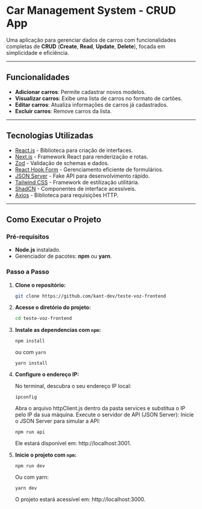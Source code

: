 # **Car Management System - CRUD App**

Uma aplicação para gerenciar dados de carros com funcionalidades completas de **CRUD** (**Create**, **Read**, **Update**, **Delete**), focada em simplicidade e eficiência.

---

## **Funcionalidades**
- **Adicionar carros**: Permite cadastrar novos modelos.
- **Visualizar carros**: Exibe uma lista de carros no formato de cartões.
- **Editar carros**: Atualiza informações de carros já cadastrados.
- **Excluir carros**: Remove carros da lista.

---

## **Tecnologias Utilizadas**
- [React.js](https://reactjs.org/) - Biblioteca para criação de interfaces.
- [Next.js](https://nextjs.org/) - Framework React para renderização e rotas.
- [Zod](https://zod.dev/) - Validação de schemas e dados.
- [React Hook Form](https://react-hook-form.com/) - Gerenciamento eficiente de formulários.
- [JSON Server](https://github.com/typicode/json-server) - Fake API para desenvolvimento rápido.
- [Tailwind CSS](https://tailwindcss.com/) - Framework de estilização utilitária.
- [ShadCN](https://ui.shadcn.com/) - Componentes de interface acessíveis.
- [Axios](https://axios-http.com/ptbr/) - Biblioteca para requisições HTTP.

---

## **Como Executar o Projeto**

### **Pré-requisitos**
- **Node.js** instalado.
- Gerenciador de pacotes: **npm** ou **yarn**.

### **Passo a Passo**
1. **Clone o repositório:**
   ```bash
   git clone https://github.com/kant-dev/teste-voz-frontend

2. **Acesse o diretório do projeto:**
   ```bash
   cd teste-voz-frontend

3. **Instale as dependencias com ```npm```:**
    ```
    npm install
    ```
   ou com ```yarn```

    ```
    yarn install
    ```

4. **Configure o endereço IP:**

    No terminal, descubra o seu endereço IP local:

    ```
    ipconfig
    ```

    Abra o arquivo httpClient.js dentro da pasta services e substitua o IP pelo IP da sua máquina.
    Execute o servidor de API (JSON Server): Inicie o JSON Server para simular a API:

    ```
    npm run api
    ```

    Ele estará disponível em: http://localhost:3001.


5. **Inicie o projeto com ```npm```:**

    ```
    npm run dev
    ```

    Ou com yarn:
    
    ```
    yarn dev
    ```
    
    O projeto estará acessível em: http://localhost:3000.


